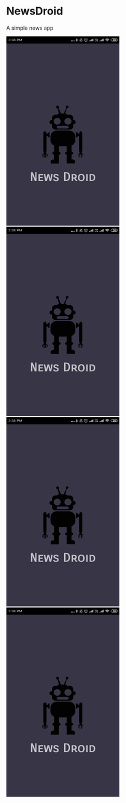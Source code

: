 # NewsDroid
A simple news app


<img src="Screenshot_2019-03-18-15-38-01-425_com.chandora.androidy.newsdroid.png" width="300" height="500" alt="Screenshot"/>
<img src="Screenshot_2019-03-18-15-38-01-425_com.chandora.androidy.newsdroid.png" width="300" height="500" alt="Screenshot"/>
<img src="Screenshot_2019-03-18-15-38-01-425_com.chandora.androidy.newsdroid.png" width="300" height="500" alt="Screenshot"/>
<img src="Screenshot_2019-03-18-15-38-01-425_com.chandora.androidy.newsdroid.png" width="300" height="500" alt="Screenshot"/>

